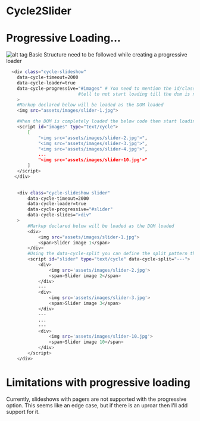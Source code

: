 Cycle2Slider
============
# Progressive Loading...
![alt tag](https://raw.github.com/ajaykumaryadav/Cycle2Slider/master/waterfall%20loading%20chart.jpg)
Basic Structure need to be followed while creating a progressive loader
 

```sh
  <div class="cycle-slideshow" 
    data-cycle-timeout=2000
    data-cycle-loader=true
    data-cycle-progressive="#images" # You need to mention the id/class to have the progressive loading, Basicly it 
    				       #tell to not start loading till the dom is not loaded completly
    >
    #Markup declared below will be loaded as the DOM loaded
    <img src="assets/images/slider-1.jpg">

    #When the DOM is completely loaded the below code then start loading
    <script id="images" type="text/cycle">
		[
		    "<img src='assets/images/slider-2.jpg'>",
		    "<img src='assets/images/slider-3.jpg'>",
		    "<img src='assets/images/slider-4.jpg'>",
		    ...
		    "<img src='assets/images/slider-10.jpg'>"				    
		]
    </script>
   </div>
   
```
```sh
	<div class="cycle-slideshow slider" 
		data-cycle-timeout=2000
		data-cycle-loader=true
		data-cycle-progressive="#slider"
		data-cycle-slides=">div"
	>
		#Markup declared below will be loaded as the DOM loaded
		<div>
			<img src="assets/images/slider-1.jpg">
			<span>Slider image 1</span>
		</div>
		#Using the data-cycle-split you can define the split pattern that tells cycle2 that its the end of one slide
		<script id="slider" type="text/cycle" data-cycle-split="---">
			<div>
				<img src='assets/images/slider-2.jpg'>
				<span>Slider image 2</span>
			</div>
			---
			<div>
				<img src='assets/images/slider-3.jpg'>
				<span>Slider image 3</span>
			</div>
			---
			...
			---
			<div>
				<img src='assets/images/slider-10.jpg'>
				<span>Slider image 10</span>
			</div>
		</script>
	</div>   
```

# Limitations with progressive loading
Currently, slideshows with pagers are not supported with the progressive option. This seems like an edge case, but if there is an uproar then I'll add support for it.

